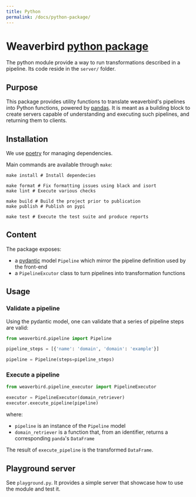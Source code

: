 ```yaml
---
title: Python
permalink: /docs/python-package/
---
```


# Weaverbird [python package](https://pypi.org/project/weaverbird/)

The python module provide a way to run transformations described in a pipeline.
Its code reside in the `server/` folder.

## Purpose

This package provides utility functions to translate weaverbird's pipelines into Python functions, powered by [pandas](https://pandas.pydata.org/).
It is meant as a building block to create servers capable of understanding and executing such pipelines, and returning them to clients.

## Installation

We use [poetry](https://python-poetry.org/) for managing dependencies.

Main commands are available through `make`:

    make install # Install dependecies

    make format # Fix formatting issues using black and isort
    make lint # Execute various checks

    make build # Build the project prior to publication
    make publish # Publish on pypi

    make test # Execute the test suite and produce reports

## Content

The package exposes:
- a [pydantic](https://pydantic-docs.helpmanual.io/) model `Pipeline` which mirror the pipeline definition used by the front-end
- a `PipelineExcutor` class to turn pipelines into transformation functions

## Usage

### Validate a pipeline

Using the pydantic model, one can validate that a series of pipeline steps are valid:
```python
from weaverbird.pipeline import Pipeline

pipeline_steps = [{'name': 'domain', 'domain': 'example'}]

pipeline = Pipeline(steps=pipeline_steps)
```

### Execute a pipeline

```python
from weaverbird.pipeline_executor import PipelineExecutor

executor = PipelineExecutor(domain_retriever)
executor.execute_pipeline(pipeline)
```

where:
- `pipeline` is an instance of the `Pipeline` model
- `domain_retriever` is a function that, from an identifier, returns a corresponding `panda`'s `DataFrame` 

The result of `execute_pipeline` is the transformed `DataFrame`.

## Playground server

See `playground.py`. It provides a simple server that showcase how to use the module and test it.
